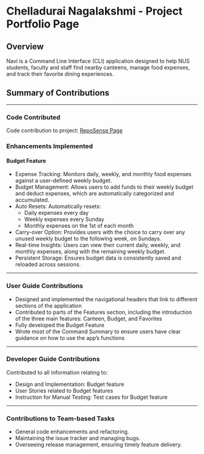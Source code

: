 # Chelladurai Nagalakshmi - Project Portfolio Page

## Overview
Navi is a Command Line Interface (CLI) application designed to help NUS students, faculty and staff
find nearby canteens, manage food expenses, and track their favorite dining experiences.

## Summary of Contributions
___
### Code Contributed
Code contribution to project: [RepoSense Page](https://nus-cs2113-ay2425s2.github.io/tp-dashboard/?search=lakshm1i&breakdown=true&sort=groupTitle%20dsc&sortWithin=title&since=2025-02-21&timeframe=commit&mergegroup=&groupSelect=groupByRepos&checkedFileTypes=docs~functional-code~test-code~other&tabOpen=true&tabType=authorship&tabAuthor=lakshm1i&tabRepo=AY2425S2-CS2113-W12-2%2Ftp%5Bmaster%5D&authorshipIsMergeGroup=false&authorshipFileTypes=docs~functional-code~test-code&authorshipIsBinaryFileTypeChecked=false&authorshipIsIgnoredFilesChecked=false)

### Enhancements Implemented

#### Budget Feature
* Expense Tracking: Monitors daily, weekly, and monthly food expenses against a user-defined weekly budget. 
* Budget Management: Allows users to add funds to their weekly budget and deduct expenses, which are automatically categorized and accumulated.
* Auto Resets: Automatically resets:
  * Daily expenses every day
  * Weekly expenses every Sunday 
  * Monthly expenses on the 1st of each month
* Carry-over Option: Provides users with the choice to carry over any unused weekly budget to the following week, on Sundays.
* Real-time Insights: Users can view their current daily, weekly, and monthly expenses, along with the remaining weekly budget.
* Persistent Storage: Ensures budget data is consistently saved and reloaded across sessions.

___
### User Guide Contributions
* Designed and implemented the navigational headers that link to different sections of the application
* Contributed to parts of the Features section, including the introduction of the three main features: Canteen, Budget, and Favorites
* Fully developed the Budget Feature
* Wrote most of the Command Summary to ensure users have clear guidance on how to use the app’s functions

___
### Developer Guide Contributions
Contributed to all information relating to:
- Design and Implementation: Budget feature
- User Stories related to Budget features
- Instruction for Manual Testing: Test cases for Budget feature

___
### Contributions to Team-based Tasks
* General code enhancements and refactoring.
* Maintaining the issue tracker and managing bugs.
* Overseeing release management, ensuring timely feature delivery.

